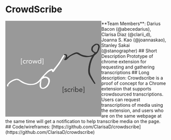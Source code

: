 # CrowdScribe  
<img align="left" src="https://raw.githubusercontent.com/nypl-openaudio/start-here/master/Projects/Images/crowdscribe.png" width="300px" alt="logo of crowd and scribe as written in shorthand">  
**Team Members**:  Darius Bacon (@abecedarius), Clarisa Diaz (@clarii_d), Joanna S. Kao (@joannaskao), Stanley Sakai (@stanographer)  
## Short Description  
Prototype of chrome extension for requesting and gathering transcriptions   
## Long description:  
Crowdscribe is a proof of concept for a Chrome extension that supports crowdsourced transcriptions. Users can request transcriptions of media using the extension, and users who are on the same webpage at the same time will get a notification to help transcribe media on the page.  
## Code/wireframes:  
[https://github.com/ClarisaD/crowdscribe](https://github.com/ClarisaD/crowdscribe)  
